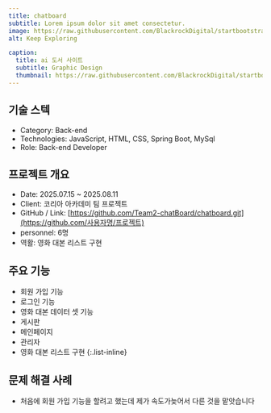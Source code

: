 ```yaml
---
title: chatboard
subtitle: Lorem ipsum dolor sit amet consectetur.
image: https://raw.githubusercontent.com/BlackrockDigital/startbootstrap-agency/master/src/assets/img/portfolio/02-full.jpg
alt: Keep Exploring

caption:
  title: ai 도서 사이트 
  subtitle: Graphic Design
  thumbnail: https://raw.githubusercontent.com/BlackrockDigital/startbootstrap-agency/master/src/assets/img/portfolio/02-thumbnail.jpg
---
```

## 기술 스텍 
- Category: Back-end
- Technologies: JavaScript, HTML, CSS, Spring Boot, MySql
- Role: Back-end Developer

## 프로젝트 개요

- Date: 2025.07.15 ~ 2025.08.11  
- Client: 코리아 아카데미 팀 프로젝트
- GitHub / Link: [https://github.com/Team2-chatBoard/chatboard.git](https://github.com/사용자명/프로젝트)
- personnel: 6명
- 역활: 영화 대본 리스트 구현 

## 주요 기능
- 회원 가입 기능
- 로그인 기능
- 영화 대본 데이터 셋 기능 
- 게시판 
- 메인페이지 
- 관리자 
- 영화 대본 리스트 구현 
  {:.list-inline}

## 문제 해결 사례
- 처음에 회원 가입 기능을 할려고 했는데 제가 속도가늦어서 다른 것을 맡앗습니다
